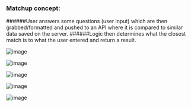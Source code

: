 ### Matchup concept:

######User answers some questions (user input) which are then grabbed/formatted and pushed to an API where it is compared to similar data saved on the server. 
######Logic then determines what the closest match is to what the user entered and return a result.


![image](https://cloud.githubusercontent.com/assets/18251657/23337623/0c1fe890-fbc2-11e6-94fa-b83464ddd906.png)

![image](https://cloud.githubusercontent.com/assets/18251657/23346624/e0e2c7f8-fc69-11e6-95a8-dbdee4c83ea7.png)

![image](https://cloud.githubusercontent.com/assets/18251657/23346887/49a0a4f2-fc6c-11e6-99b3-447ceb0facfc.png)

![image](https://cloud.githubusercontent.com/assets/18251657/23346888/4feb92c2-fc6c-11e6-912b-9b3a56354e6b.png)

![image](https://cloud.githubusercontent.com/assets/18251657/23346889/559b7610-fc6c-11e6-873d-748443404c34.png)

